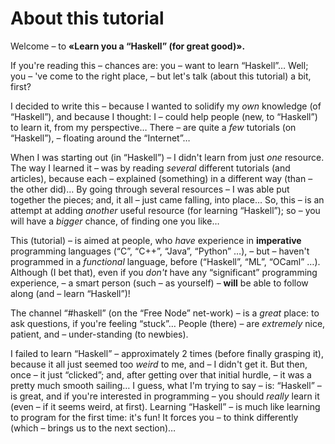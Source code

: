 # About this tutorial

Welcome – to **«Learn you a “Haskell” (for great good)».** 

If you're reading this – chances are: you – want to learn “Haskell”… Well; you – 've come to the right place, – but let's talk (about this tutorial) a bit, first?

I decided to write this – because I wanted to solidify my *own* knowledge (of “Haskell”), and because I thought: I – could help people (new, to “Haskell”) to learn it, from my perspective… There – are quite a *few* tutorials (on “Haskell”), – floating around the “Internet”… 

When I was starting out (in “Haskell”) – I didn't learn from just *one* resource. The way I learned it – was by reading *several* different tutorials (and articles), because each – explained (something) in a different way (than – the other did)… By going through several resources – I was able put together the pieces; and, it all – just came falling, into place… So, this – is an attempt at adding *another* useful resource (for learning “Haskell”); so – you will have a *bigger* chance, of finding one you like…

This (tutorial) – is aimed at people, who *have* experience in **imperative** programming languages (“C”, “C++”, “Java”, “Python” …), – but – haven't programmed in a *functional* language, before (“Haskell”, “ML”, “OCaml” …). Although (I bet that), even if you *don't* have any “significant” programming experience, – a smart person (such – as yourself) – **will** be able to follow along (and – learn “Haskell”)!

The channel “#haskell” (on the “Free Node” net-work) – is a *great* place: to ask questions, if you're feeling “stuck”… People (there) – are *extremely* nice, patient, and – under-standing (to newbies).

I failed to learn “Haskell” – approximately 2 times (before finally grasping it), because it all just seemed too *weird* to me, and – I didn't get it. But then, once – it just “clicked”; and, after getting over that initial hurdle, – it was a pretty much smooth sailing… I guess, what I'm trying to say – is: “Haskell” – is great, and if you're interested in programming – you should *really* learn it (even – if it seems weird, at first). Learning “Haskell” – is much like learning to program for the first time: it's fun! It forces you – to think differently (which – brings us to the next section)…